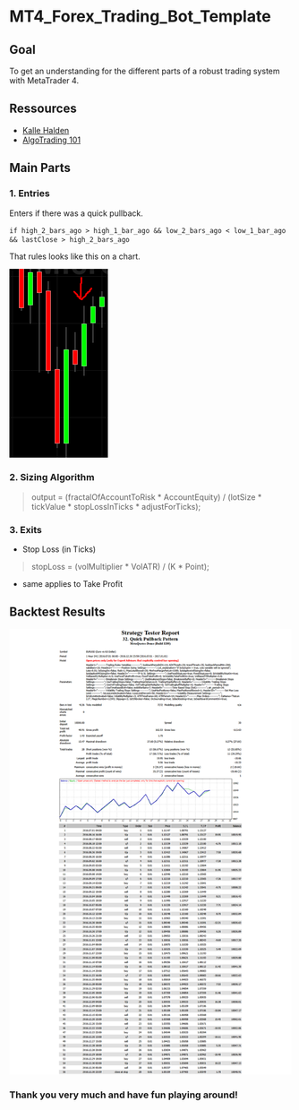 # MT4_Forex_Trading_Bot_Template

## Goal
To get an understanding for the different parts of a robust trading system with MetaTrader 4.

## Ressources
- [Kalle Halden](https://www.youtube.com/watch?v=-MHhA-Y3DSk)
- [AlgoTrading 101](https://algotrading101.com/)

## Main Parts
### 1. Entries
  Enters if there was a quick pullback.
  ```
  if high_2_bars_ago > high_1_bar_ago && low_2_bars_ago < low_1_bar_ago && lastClose > high_2_bars_ago
  ```
  That rules looks like this on a chart.
  
  ![Entry](https://github.com/JoeG777/MT4_Forex_Trading_Bot_Template/blob/main/Entry.PNG)
 
### 2. Sizing Algorithm
  > output = (fractalOfAccountToRisk * AccountEquity) / (lotSize * tickValue * stopLossInTicks * adjustForTicks);

### 3. Exits
  - Stop Loss (in Ticks)
  > stopLoss = (volMultiplier * VolATR) / (K * Point);
  - same applies to Take Profit

## Backtest Results
![Backtest](https://github.com/JoeG777/MT4_Forex_Trading_Bot_Template/blob/main/Screenshot_2020-12-28%20Strategy%20Tester%2032%20Quick%20Pullback%20Pattern.png)

### Thank you very much and have fun playing around!
